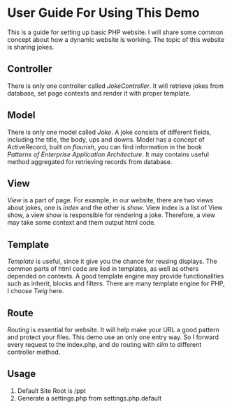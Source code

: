 User Guide For Using This Demo
==============================

This is a guide for setting up basic PHP website. I will share some common concept about how a dynamic website is working. The topic of this website is sharing jokes.

Controller
----------
There is only one controller called *JokeController*. It will retrieve jokes from database, set page contexts and render it with proper template.

Model
------
There is only one model called *Joke*. A joke consists of different fields, including the title, the body, ups and downs. Model has a concept of ActiveRecord, built on *flourish*, you can find information in the book *Patterns of Enterprise Application Architecture*. It may contains useful method aggregated for retrieving records from database.

View
-----
*View* is a part of page. For example, in our website, there are two views about jokes, one is *index* and the other is *show*. View index is a list of View show, a view show is responsible for rendering a joke. Therefore, a view may take some context and them output html code.

Template
--------
*Template* is useful, since it give you the chance for reusing displays. The common parts of html code are lied in templates, as well as others depended on contexts. A good template engine may provide functionalities such as inherit, blocks and filters. There are many template engine for PHP, I choose *Twig* here.

Route
------
*Routing* is essential for website. It will help make your URL a good pattern and protect your files. This demo use an only one entry way. So I forward every request to the index.php, and do routing with *slim* to different controller method.

Usage
------

1. Default Site Root is /ppt  
2. Generate a settings.php from settings.php.default

